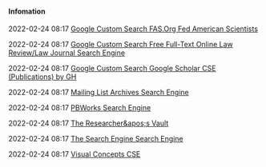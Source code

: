 ####  Infomation

2022-02-24 08:17 [Google Custom Search FAS.Org Fed American Scientists](https://cse.google.com/cse?cx=001482665168924075807%3Ahyits1jhoek)

2022-02-24 08:17 [Google Custom Search Free Full-Text Online Law Review/Law Journal Search Engine](https://cse.google.com/cse?cx=000933248691480580078%3A57y4iyinbqe)

2022-02-24 08:17 [Google Custom Search Google Scholar CSE (Publications) by GH](https://cse.google.com/cse?cx=001394533911082033616%3Awcf5spgmnbc)

2022-02-24 08:17 [Mailing List Archives Search Engine](https://cse.google.com/cse?cx=013991603413798772546%3Asipriovnbxq)

2022-02-24 08:17 [PBWorks Search Engine](https://cse.google.com/cse?cx=017261104271573007538%3Axhguhddcxuk)

2022-02-24 08:17 [The Researcher&amp;apos;s Vault](https://cse.google.com/cse?cx=013991603413798772546%3Afjfpayt0bje)

2022-02-24 08:17 [The Search Engine Search Engine](https://cse.google.com/cse?cx=013991603413798772546%3Ahvkibqdijhe)

2022-02-24 08:17 [Visual Concepts CSE](https://cse.google.com/cse?cx=013991603413798772546%3Agj6rx9spox8)




